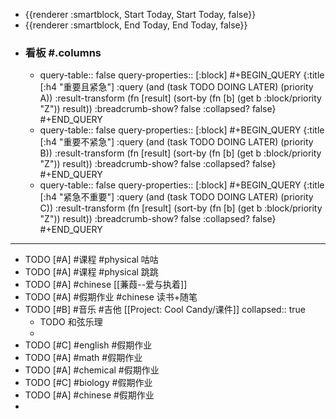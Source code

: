 - {{renderer :smartblock, Start Today, Start Today, false}}
- {{renderer :smartblock, End Today, End Today, false}}
- ### 看板 #.columns
	- query-table:: false
	  query-properties:: [:block]
	  #+BEGIN_QUERY
	  {:title [:h4 "重要且紧急"]
	  :query  (and (task TODO DOING LATER) (priority A))
	  :result-transform (fn [result]
	                          (sort-by (fn [b]
	                                     (get b :block/priority "Z")) result))
	  :breadcrumb-show? false
	  :collapsed? false}
	  #+END_QUERY
	- query-table:: false
	  query-properties:: [:block]
	  #+BEGIN_QUERY
	  {:title [:h4 "重要不紧急"]
	  :query  (and (task TODO DOING LATER) (priority B))
	  :result-transform (fn [result]
	                          (sort-by (fn [b]
	                                     (get b :block/priority "Z")) result))
	  :breadcrumb-show? false
	  :collapsed? false}
	  #+END_QUERY
	- query-table:: false
	  query-properties:: [:block]
	  #+BEGIN_QUERY
	  {:title [:h4 "紧急不重要"]
	  :query  (and (task TODO DOING LATER) (priority C))
	  :result-transform (fn [result]
	                          (sort-by (fn [b]
	                                     (get b :block/priority "Z")) result))
	  :breadcrumb-show? false
	  :collapsed? false}
	  #+END_QUERY
- ---
- TODO [#A] #课程 #physical 咕咕
- TODO [#A] #课程 #physical 跳跳
- TODO [#A] #chinese  [[蒹葭--爱与执着]]
- TODO [#A] #假期作业 #chinese 读书+随笔
- TODO [#B] #音乐 #吉他 [[Project: Cool Candy/课件]]
  collapsed:: true
	- TODO 和弦乐理
	-
- TODO [#C] #english #假期作业
- TODO [#A] #math #假期作业
- TODO [#A] #chemical #假期作业
- TODO [#C] #biology #假期作业
- TODO [#A] #chinese #假期作业
-